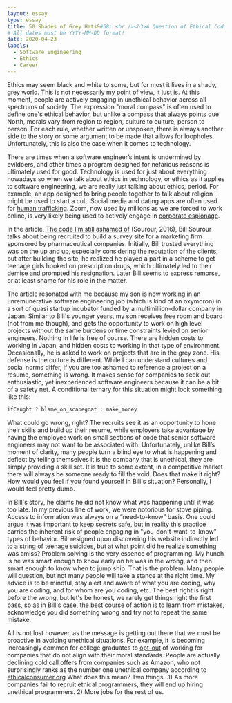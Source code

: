 ```yaml
---
layout: essay
type: essay
title: 50 Shades of Grey Hats&#58; <br /><h3>A Question of Ethical Coding Practices</h3>
# All dates must be YYYY-MM-DD format!
date: 2020-04-23
labels:
  - Software Engineering
  - Ethics
  - Career
---
```


Ethics may seem black and white to some, but for most it lives in a shady, grey world. This is not necessarily my point of view, it just is. At this moment, people are actively engaging in unethical behavior across all spectrums of society. The expression "moral compass" is often used to define one's ethical behavior, but unlike a compass that always points due North, morals vary from region to region, culture to culture, person to person. For each rule, whether written or unspoken, there is always another side to the story or some argument to be made that allows for loopholes. Unfortunately, this is also the case when it comes to technology. 

There are times when a software engineer’s intent is undermined by evildoers, and other times a program designed for nefarious reasons is ultimately used for good. Technology is used for just about everything nowadays so when we talk about ethics in technology, or ethics as it applies to software engineering, we are really just talking about ethics, period. For example, an app designed to bring people together to talk about religion might be used to start a cult. Social media and dating apps are often used for [human trafficking](https://polarisproject.org/wp-content/uploads/2018/08/A-Roadmap-for-Systems-and-Industries-to-Prevent-and-Disrupt-Human-Trafficking-Social-Media.pdf). Zoom, now used by millions as we are forced to work online, is very likely being used to actively engage in [corporate espionage](https://time.com/5818851/spies-target-americans-zoom-others/). 

In the article, <span style="text-decoration:underline">The code I’m still ashamed of</span> (Sourour, 2016), Bill Sourour talks about being recruited to build a survey site for a marketing firm sponsored by pharmaceutical companies. Initially, Bill trusted everything was on the up and up, especially considering the reputation of the clients, but after building the site, he realized he played a part in a scheme to get teenage girls hooked on prescription drugs, which ultimately led to their demise and prompted his resignation. Later Bill seems to express remorse, or at least shame for his role in the matter.

The article resonated with me because my son is now working in an unremunerative software engineering job (which is kind of an oxymoron) in a sort of quasi startup incubator funded by a multimillion-dollar company in Japan. Similar to Bill's younger years, my son receives free room and board (not from me though), and gets the opportunity to work on high level projects without the same burdens or time constraints levied on senior engineers. Nothing in life is free of course. There are hidden costs to working in Japan, and hidden costs to working in that type of environment. Occasionally, he is asked to work on projects that are in the grey zone. His defense is the culture is different. While I can understand cultures and social norms differ, if you are too ashamed to reference a project on a resume, something is wrong. It makes sense for companies to seek out enthusiastic, yet inexperienced software engineers because it can be a bit of a safety net. A conditional ternary for this situation might look something like this:

```javascript
ifCaught ? blame_on_scapegoat : make_money
```

What could go wrong, right? The recruits see it as an opportunity to hone their skills and build up their resume, while employers take advantage by having the employee work on small sections of code that senior software engineers may not want to be associated with. Unfortunately, unlike Bill’s moment of clarity, many people turn a blind eye to what is happening and deflect by telling themselves it is the company that is unethical, they are simply providing a skill set. It is true to some extent, in a competitive market there will always be someone ready to fill the void. Does that make it right? How would you feel if you found yourself in Bill's situation? Personally, I would feel pretty dumb.

In Bill's story, he claims he did not know what was happening until it was too late. In my previous line of work, we were notorious for stove piping. Access to information was always on a “need-to-know” basis. One could argue it was important to keep secrets safe, but in reality this practice carries the inherent risk of people engaging in "you-don't-want-to-know" types of behavior. Bill resigned upon discovering his website indirectly led to a string of teenage suicides, but at what point did he realize something was amiss? Problem solving is the very essence of programming. My hunch is he was smart enough to know early on he was in the wrong, and then smart enough to know when to jump ship. That is the problem. Many people will question, but not many people will take a stance at the right time. My advice is to be mindful, stay alert and aware of what you are coding, why you are coding, and for whom are you coding, etc. The best right is right before the wrong, but let's be honest, we rarely get things right the first pass, so as in Bill's case, the best course of action is to learn from mistakes, acknowledge you did something wrong and try not to repeat the same mistake.

All is not lost however, as the message is getting out there that we must be proactive in avoiding unethical situations. For example, it is becoming increasingly common for college graduates to [opt-out](https://www.buzzfeednews.com/article/carolineodonovan/silicon-valley-tech-companies-recruiting-protests-ethical) of working for companies that do not align with their moral standards. People are actually declining cold call offers from companies such as Amazon, who not surprisingly ranks as the number one unethical company according to [ethicalconsumer.org](https://www.ethicalconsumer.org/retailers/five-unethical-companies) What does this mean? Two things...1) As more companies fail to recruit ethical programmers, they will end up hiring unethical programmers. 2) More jobs for the rest of us. 
